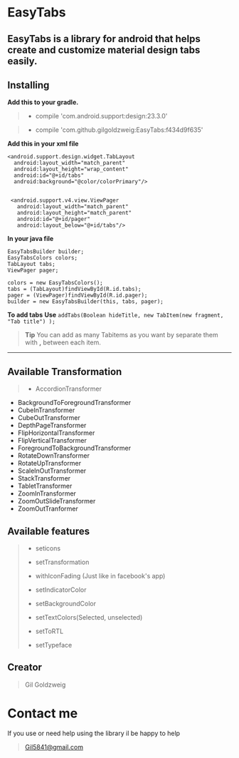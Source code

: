 EasyTabs
===================


EasyTabs is a library for android that helps create and customize material design tabs easily.
----------


Installing
-------------

**Add this to your gradle.**

> - compile 'com.android.support:design:23.3.0'

> - compile 'com.github.gilgoldzweig:EasyTabs:f434d9f635'


**Add this in your xml file**

    <android.support.design.widget.TabLayout
      android:layout_width="match_parent"
      android:layout_height="wrap_content"
      android:id="@+id/tabs"
      android:background="@color/colorPrimary"/>


     <android.support.v4.view.ViewPager
       android:layout_width="match_parent"
       android:layout_height="match_parent"
       android:id="@+id/pager"
       android:layout_below="@+id/tabs"/>

**In your java file**

    EasyTabsBuilder builder;
    EasyTabsColors colors;
    TabLayout tabs;
    ViewPager pager;

    colors = new EasyTabsColors();
    tabs = (TabLayout)findViewById(R.id.tabs);
    pager = (ViewPager)findViewById(R.id.pager);
    builder = new EasyTabsBuilder(this, tabs, pager);

**To add tabs**
 **Use** 
 `addTabs(Boolean hideTitle, new TabItem(new fragment, "Tab title") );`
> **Tip** 
> You can add as many Tabitems as you want by separate them with **,** between each item.

----------


Available Transformation
-------------------


>    - AccordionTransformer
   - BackgroundToForegroundTransformer
   - CubeInTransformer
   - CubeOutTransformer
   -  DepthPageTransformer
   - FlipHorizontalTransformer
   - 	FlipVerticalTransformer
   - ForegroundToBackgroundTransformer
   - RotateDownTransformer
   - RotateUpTransformer
   - ScaleInOutTransformer
   -  StackTransformer
   - TabletTransformer
   - ZoomInTransformer
   - ZoomOutSlideTransformer
   -  ZoomOutTranformer


Available features
-------------------
>    - seticons
>    - setTransformation
> 
>    - withIconFading (Just like in facebook's app)
> 
>    - setIndicatorColor
> 
>    - setBackgroundColor
>    
>    - setTextColors(Selected, unselected)
> 
>    - setToRTL
>   
>    - setTypeface

  

Creator
-------
> Gil Goldzweig


Contact me
=======
If you use or need help using the library il be happy to help
> Gil5841@gmail.com
